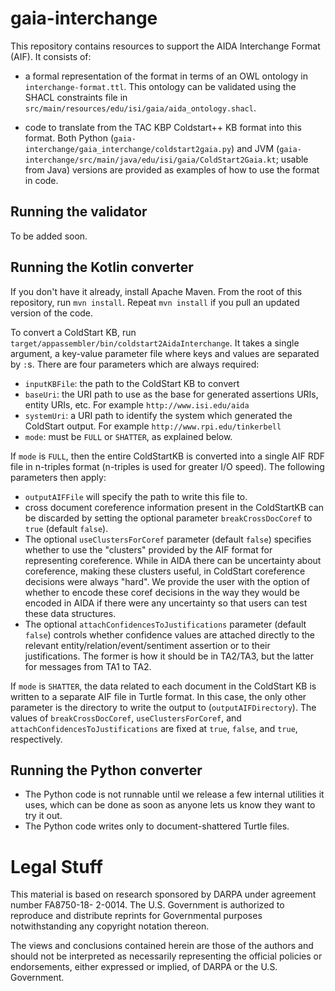 # gaia-interchange

This repository contains resources to support the AIDA Interchange Format (AIF).  It consists of:

*    a formal representation of the format in terms of an OWL ontology in `interchange-format.ttl`.
     This ontology can be validated using the SHACL constraints file in
     `src/main/resources/edu/isi/gaia/aida_ontology.shacl`.

*    code to translate from the TAC KBP Coldstart++ KB format into this format.  Both Python
     (`gaia-interchange/gaia_interchange/coldstart2gaia.py`) and
     JVM (`gaia-interchange/src/main/java/edu/isi/gaia/ColdStart2Gaia.kt`; usable from Java)
     versions are provided as examples of how to use the format in code.

## Running the validator

To be added soon.

## Running the Kotlin converter

If you don't have it already, install Apache Maven.  From the root of this repository, run
`mvn install`.   Repeat `mvn install` if you pull an updated version of the code.

To convert a ColdStart KB, run `target/appassembler/bin/coldstart2AidaInterchange`. It takes a
single argument, a key-value parameter file where keys and values are separated by `:`s.  There
are four parameters which are always required:
* `inputKBFile`: the path to the ColdStart KB to convert
* `baseUri`: the URI path to use as the base for generated assertions URIs, entity URIs, etc.  For
    example `http://www.isi.edu/aida`
* `systemUri`: a URI path to identify the system which generated the ColdStart output. For
    example `http://www.rpi.edu/tinkerbell`
* `mode`: must be `FULL` or `SHATTER`, as explained below.

If `mode` is `FULL`, then the entire ColdStartKB is converted into a single AIF RDF file in
n-triples format (n-triples is used for greater I/O speed).  The following parameters then
 apply:
 * `outputAIFFile` will specify the path to write this file to.
 * cross document coreference information present in the ColdStartKB can be discarded by setting
     the optional parameter `breakCrossDocCoref` to `true` (default `false`).
* The optional `useClustersForCoref` parameter (default `false`) specifies whether
    to use the "clusters" provided by the AIF format for representing coreference.  While in AIDA
    there can be uncertainty about coreference, making these clusters useful, in ColdStart
    coreference decisions were always "hard".  We provide the user with the option of whether to
    encode these coref decisions in the way they would be encoded in AIDA if there were any
    uncertainty so that users can test these data structures.
* The optional `attachConfidencesToJustifications` parameter (default `false`) controls whether
   confidence values are attached directly to the relevant entity/relation/event/sentiment
   assertion or to their justifications.  The former is how it should be in TA2/TA3, but the
   latter for messages from TA1 to TA2.

If `mode` is `SHATTER`, the data related to each document in the ColdStart KB is written to a
separate AIF file in Turtle format.  In this case, the only other parameter is the directory
to write the output to (`outputAIFDirectory`).  The values of `breakCrossDocCoref`,
`useClustersForCoref`, and `attachConfidencesToJustifications` are fixed at `true`, `false`,
and `true`, respectively.

## Running the Python converter

*    The Python code is not runnable until we release a few internal utilities it uses, which can
     be done as soon as anyone lets us know they want to try it out.
* The Python code writes only to document-shattered Turtle files.

# Legal Stuff

This material is based on research sponsored by DARPA under agreement number FA8750-18- 2-0014.
The U.S. Government is authorized to reproduce and distribute reprints for Governmental purposes
notwithstanding any copyright notation thereon.

The views and conclusions contained herein are those of the authors and should not be interpreted
as necessarily representing the official policies or endorsements, either expressed or implied, of
DARPA or the U.S. Government.
